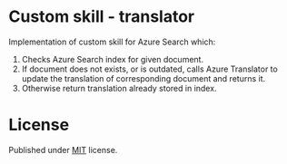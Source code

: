 # Custom skill - translator

Implementation of custom skill for Azure Search which:

1. Checks Azure Search index for given document.
2. If document does not exists, or is outdated, calls Azure Translator to update the translation of corresponding document and returns it.
3. Otherwise return translation already stored in index. 

# License

Published under [MIT](LICENSE) license.